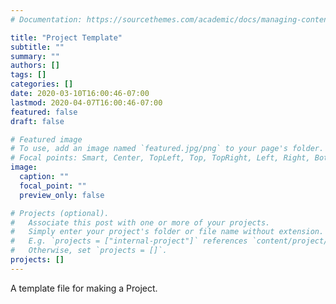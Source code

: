 ```yaml
---
# Documentation: https://sourcethemes.com/academic/docs/managing-content/

title: "Project Template"
subtitle: ""
summary: ""
authors: []
tags: []
categories: []
date: 2020-03-10T16:00:46-07:00
lastmod: 2020-04-07T16:00:46-07:00
featured: false
draft: false

# Featured image
# To use, add an image named `featured.jpg/png` to your page's folder.
# Focal points: Smart, Center, TopLeft, Top, TopRight, Left, Right, BottomLeft, Bottom, BottomRight.
image:
  caption: ""
  focal_point: ""
  preview_only: false

# Projects (optional).
#   Associate this post with one or more of your projects.
#   Simply enter your project's folder or file name without extension.
#   E.g. `projects = ["internal-project"]` references `content/project/deep-learning/index.md`.
#   Otherwise, set `projects = []`.
projects: []
---
```


A template file for making a Project.
